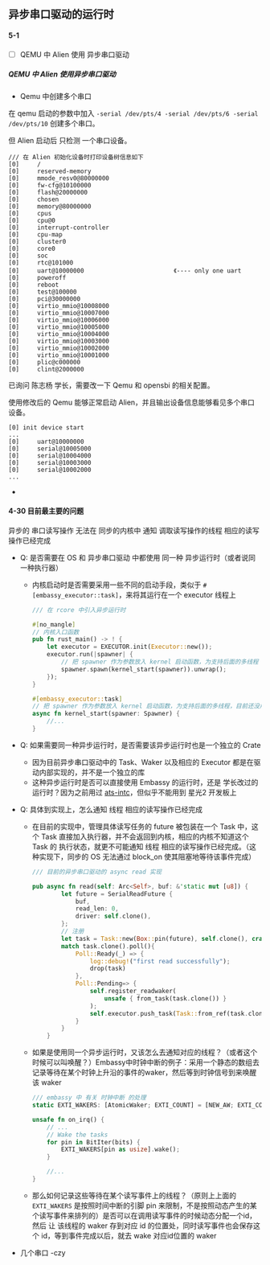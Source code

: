 ## 异步串口驱动的运行时

#### 5-1 

+ [ ] QEMU 中 Alien 使用 异步串口驱动

##### QEMU 中 Alien 使用异步串口驱动

+ Qemu 中创建多个串口

在 qemu 启动的参数中加入 `-serial /dev/pts/4 -serial /dev/pts/6 -serial /dev/pts/10` 创建多个串口。

但 Alien 启动后 只检测 一个串口设备。

```shell
/// 在 Alien 初始化设备时打印设备树信息如下
[0]     /
[0]     reserved-memory
[0]     mmode_resv0@80000000
[0]     fw-cfg@10100000
[0]     flash@20000000
[0]     chosen
[0]     memory@80000000
[0]     cpus
[0]     cpu@0
[0]     interrupt-controller
[0]     cpu-map
[0]     cluster0
[0]     core0
[0]     soc
[0]     rtc@101000
[0]     uart@10000000                         《---- only one uart
[0]     poweroff
[0]     reboot
[0]     test@100000
[0]     pci@30000000
[0]     virtio_mmio@10008000
[0]     virtio_mmio@10007000
[0]     virtio_mmio@10006000
[0]     virtio_mmio@10005000
[0]     virtio_mmio@10004000
[0]     virtio_mmio@10003000
[0]     virtio_mmio@10002000
[0]     virtio_mmio@10001000
[0]     plic@c000000
[0]     clint@2000000
```

已询问 陈志杨 学长，需要改一下 Qemu 和 opensbi 的相关配置。

使用修改后的 Qemu 能够正常启动 Alien，并且输出设备信息能够看见多个串口设备。

```
[0] init device start
...
[0]     uart@10000000
[0]     serial@10005000
[0]     serial@10004000
[0]     serial@10003000
[0]     serial@10002000
...
```

+ 



#### 4-30 目前最主要的问题

异步的 串口读写操作 无法在 同步的内核中 通知 调取读写操作的线程 相应的读写操作已经完成

+ Q: 是否需要在 OS 和 异步串口驱动 中都使用 同一种 异步运行时（或者说同一种执行器）

    + 内核启动时是否需要采用一些不同的启动手段，类似于 `#[embassy_executor::task]`，来将其运行在一个 executor 线程上

        ```rust
        /// 在 rcore 中引入异步运行时
        
        #[no_mangle]
        // 内核入口函数
        pub fn rust_main() -> ! {
            let executor = EXECUTOR.init(Executor::new());
            executor.run(|spawner| {
                // 把 spawner 作为参数放入 kernel 启动函数，为支持后面的多线程
                spawner.spawn(kernel_start(spawner)).unwrap();
            });
        }
        
        #[embassy_executor::task]
        // 把 spawner 作为参数放入 kernel 启动函数，为支持后面的多线程，目前还没用到
        async fn kernel_start(spawner: Spawner) {
        	//... 
        }
        ```

+ Q: 如果需要同一种异步运行时，是否需要该异步运行时也是一个独立的 Crate

    + 因为目前异步串口驱动中的 Task、Waker 以及相应的 Executor 都是在驱动内部实现的，并不是一个独立的库
    + 这种异步运行时是否可以直接使用 Embassy 的运行时，还是 学长改过的运行时？因为之前用过 [ats-intc](https://github.com/ATS-INTC/ats-intc)，但似乎不能用到 星光2 开发板上

+ Q: 具体到实现上，怎么通知 线程 相应的读写操作已经完成

    + 在目前的实现中，管理具体读写任务的 future 被包装在一个 Task 中，这个 Task 直接加入执行器，并不会返回到内核，相应的内核不知道这个 Task 的 执行状态，就更不可能通知 线程 相应的读写操作已经完成。（这种实现下，同步的 OS 无法通过 block_on 使其阻塞地等待该事件完成）

        ```rust
        /// 目前的异步串口驱动的 async read 实现
        
        pub async fn read(self: Arc<Self>, buf: &'static mut [u8]) {
                let future = SerialReadFuture {
                    buf,
                    read_len: 0,
                    driver: self.clone(),
                };
                // 注册
                let task = Task::new(Box::pin(future), self.clone(), crate::task::TaskIOType::Read);
                match task.clone().poll(){
                    Poll::Ready(_) => {
                        log::debug!("first read successfully");
                        drop(task)
                    },
                    Poll::Pending=> {
                        self.register_readwaker(
                            unsafe { from_task(task.clone()) }
                        );
                        self.executor.push_task(Task::from_ref(task.clone()));
                    }
                }
            }
        
        ```

    + 如果是使用同一个异步运行时，又该怎么去通知对应的线程？（或者这个时候可以叫唤醒？）Embassy中时钟中断的例子：采用一个静态的数组去记录等待在某个时钟上升沿的事件的waker，然后等到时钟信号到来唤醒该 waker

        ```rust
        /// embassy 中 有关 时钟中断 的处理
        static EXTI_WAKERS: [AtomicWaker; EXTI_COUNT] = [NEW_AW; EXTI_COUNT];
        
        unsafe fn on_irq() {
        	// ...
            // Wake the tasks
            for pin in BitIter(bits) {
                EXTI_WAKERS[pin as usize].wake();
            }
        
            //...
        }
        ```

    + 那么如何记录这些等待在某个读写事件上的线程？（原则上上面的 `EXTI_WAKERS` 是按照时间中断的引脚 pin 来限制，不是按照动态产生的某个读写事件来排列的）是否可以在调用读写事件的时候动态分配一个id，然后 让 该线程的 waker 存到对应 id 的位置处，同时读写事件也会保存这个 id，等到事件完成以后，就去 wake 对应id位置的 waker



+ 几个串口 -czy